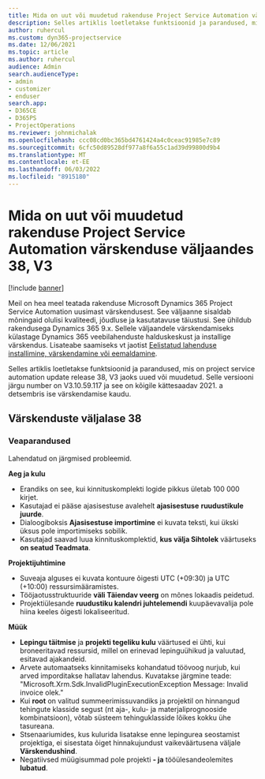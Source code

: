```yaml
---
title: Mida on uut või muudetud rakenduse Project Service Automation värskenduse väljaandes 38, V3
description: Selles artiklis loetletakse funktsioonid ja parandused, mis on saadaval versioonis Microsoft Dynamics 365 Project Service Automation Update Release 38, V3.
author: ruhercul
ms.custom: dyn365-projectservice
ms.date: 12/06/2021
ms.topic: article
ms.author: ruhercul
audience: Admin
search.audienceType:
- admin
- customizer
- enduser
search.app:
- D365CE
- D365PS
- ProjectOperations
ms.reviewer: johnmichalak
ms.openlocfilehash: ccc08cd0bc365bd4761424a4c0ceac91985e7c89
ms.sourcegitcommit: 6cfc50d89528df977a8f6a55c1ad39d99800d9b4
ms.translationtype: MT
ms.contentlocale: et-EE
ms.lasthandoff: 06/03/2022
ms.locfileid: "8915180"
---
```

# <a name="whats-new-or-changed-in-project-service-automation-update-release-38-v3"></a>Mida on uut või muudetud rakenduse Project Service Automation värskenduse väljaandes 38, V3

[!include [banner](../includes/psa-now-project-operations.md)]

Meil on hea meel teatada rakenduse Microsoft Dynamics 365 Project Service Automation uusimast värskendusest. See väljaanne sisaldab mõningaid olulisi kvaliteedi, jõudluse ja kasutatavuse täiustusi. See ühildub rakendusega Dynamics 365 9.x. Sellele väljaandele värskendamiseks külastage Dynamics 365 veebilahenduste halduskeskust ja installige värskendus. Lisateabe saamiseks vt jaotist [Eelistatud lahenduse installimine, värskendamine või eemaldamine](/power-platform/admin/install-remove-preferred-solution).

Selles artiklis loetletakse funktsioonid ja parandused, mis on project service automation update release 38, V3 jaoks uued või muudetud. Selle versiooni järgu number on V3.10.59.117 ja see on kõigile kättesaadav 2021. a detsembris ise värskendamise kaudu.

## <a name="update-release-38"></a>Värskenduste väljalase 38

### <a name="bug-fixes"></a>Veaparandused

Lahendatud on järgmised probleemid.

**Aeg ja kulu**

- Erandiks on see, kui kinnituskomplekti logide pikkus ületab 100 000 kirjet.
- Kasutajad ei pääse ajasisestuse avalehelt **ajasisestuse** **ruudustikule juurde**.
- Dialoogiboksis **Ajasisestuse importimine** ei kuvata teksti, kui ükski üksus pole importimiseks sobilik.
- Kasutajad saavad luua kinnituskomplektid, **kus välja Sihtolek** väärtuseks **on seatud Teadmata**.

**Projektijuhtimine**

- Suveaja alguses ei kuvata kontuure õigesti UTC (+09:30) ja UTC (+10:00) ressursimääramistes.
- Tööjaotusstruktuuride **väli Täiendav veerg** on mõnes lokaadis peidetud.
- Projektiülesande **ruudustiku kalendri juhtelemendi** kuupäevavalija pole hiina keeles õigesti lokaliseeritud.

**Müük**

- **Lepingu täitmise** ja **projekti tegeliku kulu** väärtused ei ühti, kui broneeritavad ressursid, millel on erinevad lepinguühikud ja valuutad, esitavad ajakandeid.
- Arvete automaatseks kinnitamiseks kohandatud töövoog nurjub, kui arved imporditakse hallatav lahendus. Kuvatakse järgmine teade: "Microsoft.Xrm.Sdk.InvalidPluginExecutionException Message: Invalid invoice olek."
- Kui **root** on valitud summeerimissuvandiks ja projektil on hinnangud tehingute klasside segust (nt aja-, kulu- ja materjaliprognooside kombinatsioon), võtab süsteem tehinguklasside lõikes kokku ühe tasureana.
- Stsenaariumides, kus kulurida lisatakse enne lepingurea seostamist projektiga, ei sisestata õiget hinnakujundust vaikeväärtusena väljale **Värskendushind**.
- Negatiivsed müügisummad pole projekti **- ja** tööülesandeolemites **lubatud**.
